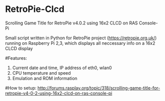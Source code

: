# RetroPie-Clcd
Scrolling Game Title for RetroPie v4.0.2 using 16x2 CLCD on RAS Console-Pi

Small script written in Python for RetroPie project (https://retropie.org.uk/) 
running on Raspberry Pi 2,3, which displays all neccessary info on a 16x2 CLCD display

#Features:
1. Current date and time, IP address of eth0, wlan0
2. CPU temperature and speed
3. Emulation and ROM information

#How to setup:
http://forums.rasplay.org/topic/318/scrolling-game-title-for-retropie-v4-0-2-using-16x2-clcd-on-ras-console-pi
